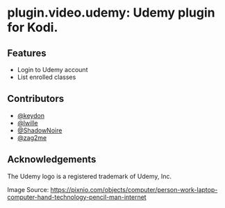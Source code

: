# plugin.video.udemy: Udemy plugin for Kodi.

## Features

* Login to Udemy account
* List enrolled classes

## Contributors



* [@keydon](https://github.com/keydon)
* [@lwille](https://github.com/lwille)
* [@ShadowNoire](https://github.com/ShadowNoire)
* [@zag2me](https://github.com/zag2me)

## Acknowledgements

The Udemy logo is a registered trademark of Udemy, Inc.

Image Source: https://pixnio.com/objects/computer/person-work-laptop-computer-hand-technology-pencil-man-internet
